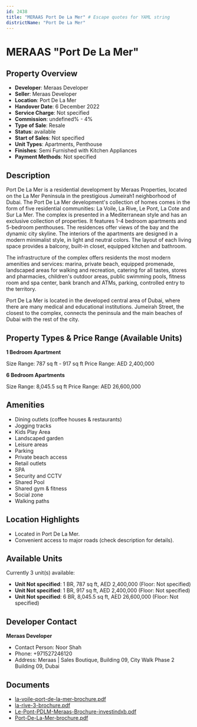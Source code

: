 ```yaml
---
id: 2438
title: "MERAAS Port De La Mer" # Escape quotes for YAML string
districtName: "Port De La Mer"
---
```


# MERAAS "Port De La Mer"

## Property Overview
- **Developer**: Meraas Developer
- **Seller**: Meraas Developer
- **Location**: Port De La Mer
- **Handover Date**: 6 December 2022
- **Service Charge**: Not specified
- **Commission**: undefined% - 4%
- **Type of Sale**: Resale
- **Status**: available
- **Start of Sales**: Not specified
- **Unit Types**: Apartments, Penthouse
- **Finishes**: Semi Furnished with Kitchen Appliances
- **Payment Methods**: Not specified

## Description
Port De La Mer is a residential development by Meraas Properties, located on the La Mer Peninsula in the prestigious Jumeirah1 neighborhood of Dubai. The Port De La Mer development's collection of homes comes in the form of five residential communities: La Voile, La Rive, Le Pont, La Cote and Sur La Mer. The complex is presented in a Mediterranean style and has an exclusive collection of properties. It features 1-4 bedroom apartments and 5-bedroom penthouses. The residences offer views of the bay and the dynamic city skyline. The interiors of the apartments are designed in a modern minimalist style, in light and neutral colors. The layout of each living space provides a balcony, built-in closet, equipped kitchen and bathroom.

The infrastructure of the complex offers residents the most modern amenities and services: marina, private beach, equipped promenade, landscaped areas for walking and recreation, catering for all tastes, stores and pharmacies, children's outdoor areas, public swimming pools, fitness room and spa center, bank branch and ATMs, parking, controlled entry to the territory. 

Port De La Mer is located in the developed central area of Dubai, where there are many medical and educational institutions. Jumeirah Street, the closest to the complex, connects the peninsula and the main beaches of Dubai with the rest of the city.

## Property Types & Price Range (Available Units)
**1 Bedroom Apartment**

Size Range: 787 sq ft - 917 sq ft
Price Range: AED 2,400,000

**6 Bedroom Apartments**

Size Range: 8,045.5 sq ft
Price Range: AED 26,600,000

## Amenities
- Dining outlets  (coffee houses & restaurants)
- Jogging tracks
- Kids Play Area
- Landscaped garden
- Leisure areas
- Parking
- Private beach access
- Retail outlets
- SPA
- Security and CCTV
- Shared Pool
- Shared gym & fitness
- Social zone
- Walking paths

## Location Highlights
- Located in Port De La Mer.
- Convenient access to major roads (check description for details).

## Available Units
Currently 3 unit(s) available:
- **Unit Not specified**: 1 BR, 787 sq ft, AED 2,400,000 (Floor: Not specified)
- **Unit Not specified**: 1 BR, 917 sq ft, AED 2,400,000 (Floor: Not specified)
- **Unit Not specified**: 6 BR, 8,045.5 sq ft, AED 26,600,000 (Floor: Not specified)

## Developer Contact
**Meraas Developer**
- Contact Person: Noor Shah
- Phone: +971527246120
- Address: Meraas | Sales Boutique, Building 09, City Walk Phase 2 Building 09, Dubai

## Documents
- [la-voile-port-de-la-mer-brochure.pdf](https://cdn.geniemap.net/2024/07/06/fHLJGf8z64Leltibz6JO8rM7u2OD5ogPP0srdKDL.pdf)
- [la-rive-3-brochure.pdf](https://cdn.geniemap.net/2024/07/06/cfqebQl1SWyfzktM8qpD6TxKC6Wo7G93Z9RAmWql.pdf)
- [Le-Pont-PDLM-Meraas-Brochure-investindxb.pdf](https://cdn.geniemap.net/2024/07/06/AjT69mSobKaHdq8ZzASF6PcCNMQOAWNjuKMbRzvJ.pdf)
- [Port-De-La-Mer-brochure.pdf](https://cdn.geniemap.net/2024/07/06/dUAvIdKGzVrL9GvQGLV6cvfSJ9KNPCgs0m3TgURR.pdf)
